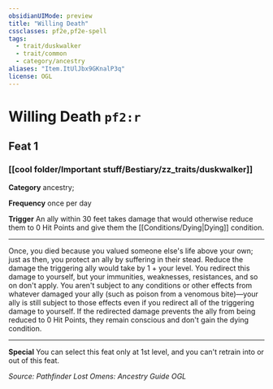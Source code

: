 ```yaml
---
obsidianUIMode: preview
title: "Willing Death"
cssclasses: pf2e,pf2e-spell
tags:
  - trait/duskwalker
  - trait/common
  - category/ancestry
aliases: "Item.ItUlJbx9GKnalP3q"
license: OGL
---
```

# Willing Death `pf2:r`
## Feat 1
### [[cool folder/Important stuff/Bestiary/zz_traits/duskwalker]]

**Category** ancestry; 




**Frequency** once per day

**Trigger** An ally within 30 feet takes damage that would otherwise reduce them to 0 Hit Points and give them the [[Conditions/Dying|Dying]] condition.

* * *

Once, you died because you valued someone else's life above your own; just as then, you protect an ally by suffering in their stead. Reduce the damage the triggering ally would take by 1 + your level. You redirect this damage to yourself, but your immunities, weaknesses, resistances, and so on don't apply. You aren't subject to any conditions or other effects from whatever damaged your ally (such as poison from a venomous bite)—your ally is still subject to those effects even if you redirect all of the triggering damage to yourself. If the redirected damage prevents the ally from being reduced to 0 Hit Points, they remain conscious and don't gain the dying condition.

* * *

**Special** You can select this feat only at 1st level, and you can't retrain into or out of this feat.

*Source: Pathfinder Lost Omens: Ancestry Guide*
*OGL*